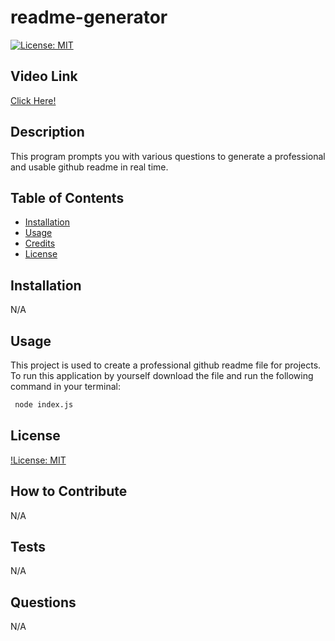 
# readme-generator
[![License: MIT](https://img.shields.io/badge/License-MIT-yellow.svg)](https://opensource.org/licenses/MIT)

## Video Link
[Click Here!](https://studio.youtube.com/video/fwNzMFEpG6o/edit)

## Description
This program prompts you with various questions to generate a professional and usable github readme in real time. 

## Table of Contents
- [Installation](#installation)
- [Usage](#usage)
- [Credits](#credits)
- [License](#license)

## Installation
N/A

## Usage
This project is used to create a professional github readme file for projects. To run this application by yourself download the file and run the following command in your terminal:
```md
 node index.js 
```

## License
[!License: MIT](https://choosealicense.com/licenses/mit/)

## How to Contribute
N/A

## Tests
N/A

## Questions
N/A
